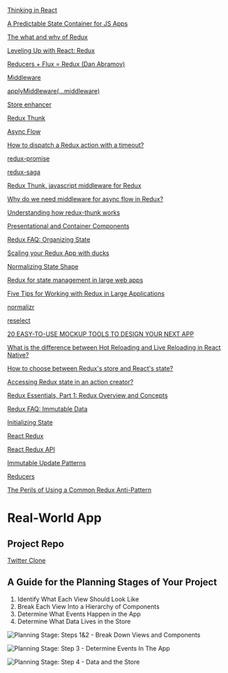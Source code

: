 [Thinking in React](https://reactjs.org/docs/thinking-in-react.html)

[A Predictable State Container for JS Apps](https://redux.js.org/)

[The what and why of Redux](https://blog.pusher.com/the-what-and-why-of-redux/)

[Leveling Up with React: Redux](https://css-tricks.com/learning-react-redux/)

[Reducers + Flux = Redux (Dan Abramov)](https://www.youtube.com/watch?v=xsSnOQynTHs)

[Middleware](https://redux.js.org/advanced/middleware)

[applyMiddleware(...middleware)](https://redux.js.org/api/applymiddleware)

[Store enhancer](https://redux.js.org/glossary#store-enhancer)

[Redux Thunk](https://github.com/reduxjs/redux-thunk)

[Async Flow](https://redux.js.org/advanced/async-flow)

[How to dispatch a Redux action with a timeout?](https://stackoverflow.com/questions/35411423/how-to-dispatch-a-redux-action-with-a-timeout/35415559#35415559)

[redux-promise](https://github.com/redux-utilities/redux-promise)

[redux-saga](https://github.com/redux-saga/redux-saga)

[Redux Thunk, javascript middleware for Redux](https://blog.nojaf.com/2015/12/06/redux-thunk/)

[Why do we need middleware for async flow in Redux?](https://stackoverflow.com/questions/34570758/why-do-we-need-middleware-for-async-flow-in-redux)

[Understanding how redux-thunk works](https://medium.com/@gethylgeorge/understanding-how-redux-thunk-works-72de3bdebc50)

[Presentational and Container Components](https://medium.com/@dan_abramov/smart-and-dumb-components-7ca2f9a7c7d0)

[Redux FAQ: Organizing State](https://redux.js.org/faq/organizing-state)

[Scaling your Redux App with ducks](https://www.freecodecamp.org/news/scaling-your-redux-app-with-ducks-6115955638be/)

[Normalizing State Shape](https://redux.js.org/recipes/structuring-reducers/normalizing-state-shape)

[Redux for state management in large web apps](https://blog.mapbox.com/redux-for-state-management-in-large-web-apps-c7f3fab3ce9b)

[Five Tips for Working with Redux in Large Applications](https://medium.com/xandr-tech/five-tips-for-working-with-redux-in-large-applications-89452af4fdcb)

[normalizr](https://github.com/paularmstrong/normalizr)

[reselect](https://github.com/reduxjs/reselect)

[20 EASY-TO-USE MOCKUP TOOLS TO DESIGN YOUR NEXT APP](https://codingsans.com/blog/mockup-tools)

[What is the difference between Hot Reloading and Live Reloading in React Native?](https://stackoverflow.com/questions/41428954/what-is-the-difference-between-hot-reloading-and-live-reloading-in-react-native)

[How to choose between Redux's store and React's state?](https://github.com/reactjs/redux/issues/1287)

[Accessing Redux state in an action creator?](https://stackoverflow.com/questions/35667249/accessing-redux-state-in-an-action-creator/35674575#35674575)

[Redux Essentials, Part 1: Redux Overview and Concepts](https://redux.js.org/tutorials/essentials/part-1-overview-concepts)

[Redux FAQ: Immutable Data](https://redux.js.org/faq/immutable-data#redux-shallow-checking-requires-immutability)

[Initializing State](https://redux.js.org/recipes/structuring-reducers/initializing-state)

[React Redux](https://react-redux.js.org/)

[React Redux API](https://redux.js.org/api/api-reference)

[Immutable Update Patterns](https://redux.js.org/recipes/structuring-reducers/immutable-update-patterns)

[Reducers](https://redux.js.org/basics/reducers#designing-the-state-shape)

[The Perils of Using a Common Redux Anti-Pattern](https://itnext.io/the-perils-of-using-a-common-redux-anti-pattern-344d778e59da)

# Real-World App

## Project Repo
[Twitter Clone](https://github.com/budostylz/reactnd-chirper-app)

## A Guide for the Planning Stages of Your Project
1. Identify What Each View Should Look Like
2. Break Each View Into a Hierarchy of Components
3. Determine What Events Happen in the App
4. Determine What Data Lives in the Store

![Planning Stage: Steps 1&2 - Break Down Views and Components
](https://github.com/budostylz/ReactPractice/blob/Redux/images/Planning%20Stage%20Steps%201and2%20-%20Break%20Down%20Views%20and%20Components.png)

![Planning Stage: Step 3 - Determine Events In The App
](https://github.com/budostylz/ReactPractice/blob/Redux/images/Planning%20Stage%20Step%203%20-%20Determine%20Events%20In%20The%20App.png)

![Planning Stage: Step 4 - Data and the Store
](https://github.com/budostylz/ReactPractice/blob/Redux/images/Planning%20Stage%20Step%204%20-%20Data%20and%20the%20Store.png)

